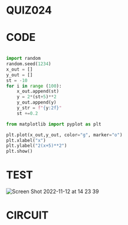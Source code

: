 # QUIZ024

# CODE
```.py

import random
random.seed(1234)
x_out = []
y_out = []
st = -10
for i in range (100):
    x_out.append(st)
    y = 2*(st+5)**2
    y_out.append(y)
    y_str = f"{y:2f}"
    st +=0.2

from matplotlib import pyplot as plt

plt.plot(x_out,y_out, color="g", marker="o")
plt.xlabel("x")
plt.ylabel("2(x+5)**2")
plt.show()
```
# TEST
![Screen Shot 2022-11-12 at 14 23 39](https://user-images.githubusercontent.com/111761417/201458752-4ad8f8f8-72dc-4ba0-88df-1ed080a984cc.png)

# CIRCUIT

